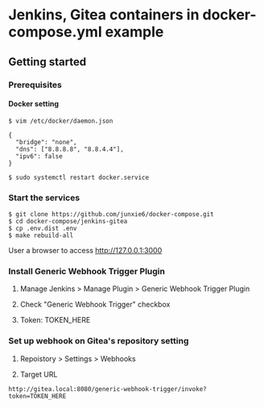 # Jenkins, Gitea containers in docker-compose.yml example

## Getting started

### Prerequisites

#### Docker setting

```
$ vim /etc/docker/daemon.json

{
  "bridge": "none",
  "dns": ["8.8.8.8", "8.8.4.4"],
  "ipv6": false
}
```

```
$ sudo systemctl restart docker.service
```

### Start the services

```
$ git clone https://github.com/junxie6/docker-compose.git
$ cd docker-compose/jenkins-gitea
$ cp .env.dist .env
$ make rebuild-all
```

User a browser to access http://127.0.0.1:3000

### Install Generic Webhook Trigger Plugin

1. Manage Jenkins &gt; Manage Plugin &gt; Generic Webhook Trigger Plugin

2. Check "Generic Webhook Trigger" checkbox

3. Token: TOKEN_HERE

### Set up webhook on Gitea's repository setting

1. Repoistory &gt; Settings &gt; Webhooks

2. Target URL

```
http://gitea.local:8080/generic-webhook-trigger/invoke?token=TOKEN_HERE
```

